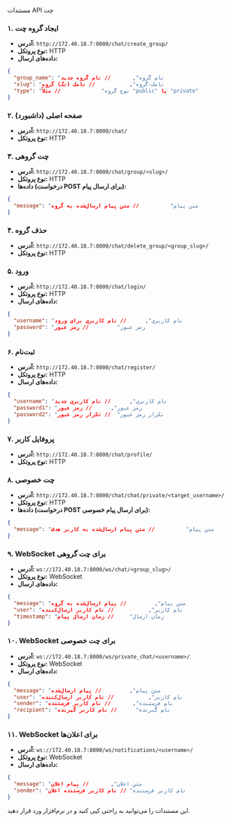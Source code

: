مستندات API چت

### ۱. ایجاد گروه چت
- **آدرس:** `http://172.40.18.7:8000/chat/create_group/`
- **نوع پروتکل:** HTTP
- **داده‌های ارسال:** 
```json
{
  "group_name": "نام گروه",       // نام گروه جدید
  "slug": "نامک-گروه",           // نامک (تگ) گروه
  "type": "نوع گروه"             // مثلاً "public" یا "private"
}
```

### ۲. صفحه اصلی (داشبورد)
- **آدرس:** `http://172.40.18.7:8000/chat/`
- **نوع پروتکل:** HTTP

### ۳. چت گروهی
- **آدرس:** `http://172.40.18.7:8000/chat/group/<slug>/`
- **نوع پروتکل:** HTTP
- **داده‌ها (درخواست POST برای ارسال پیام):**
```json
{
  "message": "متن پیام"          // متن پیام ارسال‌شده به گروه
}
```

### ۴. حذف گروه
- **آدرس:** `http://172.40.18.7:8000/chat/delete_group/<group_slug>/`
- **نوع پروتکل:** HTTP

### ۵. ورود
- **آدرس:** `http://172.40.18.7:8000/chat/login/`
- **نوع پروتکل:** HTTP
- **داده‌های ارسال:**
```json
{
  "username": "نام کاربری",      // نام کاربری برای ورود
  "password": "رمز عبور"         // رمز عبور
}
```

### ۶. ثبت‌نام
- **آدرس:** `http://172.40.18.7:8000/chat/register/`
- **نوع پروتکل:** HTTP
- **داده‌های ارسال:**
```json
{
  "username": "نام کاربری",      // نام کاربری جدید
  "password1": "رمز عبور",      // رمز عبور
  "password2": "تکرار رمز عبور"  // تکرار رمز عبور
}
```

### ۷. پروفایل کاربر
- **آدرس:** `http://172.40.18.7:8000/chat/profile/`
- **نوع پروتکل:** HTTP

### ۸. چت خصوصی
- **آدرس:** `http://172.40.18.7:8000/chat/chat/private/<target_username>/`
- **نوع پروتکل:** HTTP
- **داده‌ها (درخواست POST برای ارسال پیام خصوصی):**
```json
{
  "message": "متن پیام"          // متن پیام ارسال‌شده به کاربر هدف
}
```

### ۹. WebSocket برای چت گروهی
- **آدرس:** `ws://172.40.18.7:8000/ws/chat/<group_slug>/`
- **نوع پروتکل:** WebSocket
- **داده‌های ارسال:**
```json
{
  "message": "متن پیام",         // پیام ارسال‌شده به گروه
  "user": "نام کاربر",           // نام کاربر ارسال‌کننده
  "timestamp": "زمان ارسال"     // زمان ارسال پیام
}
```

### ۱۰. WebSocket برای چت خصوصی
- **آدرس:** `ws://172.40.18.7:8000/ws/private_chat/<username>/`
- **نوع پروتکل:** WebSocket
- **داده‌های ارسال:**
```json
{
  "message": "متن پیام",         // پیام ارسال‌شده
  "user": "نام کاربر",           // نام کاربر ارسال‌کننده
  "sender": "نام فرستنده",       // نام کاربر فرستنده
  "recipient": "نام گیرنده"      // نام کاربر گیرنده
}
```

### ۱۱. WebSocket برای اعلان‌ها
- **آدرس:** `ws://172.40.18.7:8000/ws/notifications/<username>/`
- **نوع پروتکل:** WebSocket
- **داده‌های ارسال:**
```json
{
  "message": "متن اعلان",       // پیام اعلان
  "sender": "نام کاربر فرستنده" // نام کاربر فرستنده اعلان
}
```

این مستندات را می‌توانید به راحتی کپی کنید و در نرم‌افزار ورد قرار دهید.
